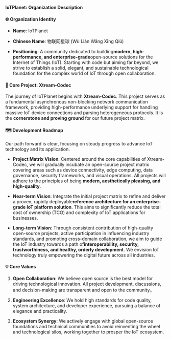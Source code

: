 **IoTPlanet: Organization Description**​

#### ​**🌐 Organization Identity**​

- ​**Name**: IoTPlanet
  
- ​**Chinese Name**: 物联网星球 (Wù Lián Wǎng Xīng Qiú)
  
- ​**Positioning**: A community dedicated to building ​**modern, high-performance, and enterprise-grade**​ open-source solutions for the Internet of Things (IoT). Starting with code but aiming far beyond, we strive to establish a solid, elegant, and sustainable technological foundation for the complex world of IoT through open collaboration.
  

#### ​**🚀 Core Project: Xtream-Codec**​

The journey of IoTPlanet begins with ​**Xtream-Codec**. This project serves as a fundamental asynchronous non-blocking network communication framework, providing high-performance underlying support for handling massive IoT device connections and parsing heterogeneous protocols. It is the ​**cornerstone and proving ground**​ for our future project matrix.

#### ​**🗺️ Development Roadmap**​

Our path forward is clear, focusing on steady progress to advance IoT technology and its application.

- ​**Project Matrix Vision**: Centered around the core capabilities of Xtream-Codec, we will gradually incubate an open-source project matrix covering areas such as device connectivity, edge computing, data governance, security frameworks, and visual operations. All projects will adhere to the principles of being ​**modern, aesthetically pleasing, and high-quality**.
  
- ​**Near-term Vision**: Integrate the initial project matrix to refine and deliver a proven, rapidly deployable ​**reference architecture for an enterprise-grade IoT platform solution**. This aims to significantly reduce the total cost of ownership (TCO) and complexity of IoT applications for businesses.
  
- ​**Long-term Vision**: Through consistent contribution of high-quality open-source projects, active participation in influencing industry standards, and promoting cross-domain collaboration, we aim to guide the IoT industry towards a path of ​**interoperability, security, trustworthiness, and healthy, orderly development**. We envision IoT technology truly empowering the digital future across all industries.
  

#### ​**💡 Core Values**​

1. ​**Open Collaboration**: We believe open source is the best model for driving technological innovation. All project development, discussions, and decision-making are transparent and open to the community。
  
2. ​**Engineering Excellence**: We hold high standards for code quality, system architecture, and developer experience, pursuing a balance of elegance and practicality.
  
3. ​**Ecosystem Synergy**: We actively engage with global open-source foundations and technical communities to avoid reinventing the wheel and technological silos, working together to prosper the IoT ecosystem.
